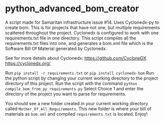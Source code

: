 # python_advanced_bom_creator
A script made for Samaritan infrastructure issue #14. Uses Cyclonedx-py to create bom.
This is for projects that have not one, but multiple requirements scattered throughout the project.
Cyclonedx is configured to work with one requirements.txt file in one directory. This script compiles
all the requirements.txt files into one, and generates a bom.xml file which is the Software Bill Of Material
generated by Cyclonedx. 

See for more details about Cyclonedx: 
https://github.com/CycloneDX
https://cyclonedx.org/


Run `pip install -r requirements.txt` or `pip install cyclonedx-bom`
Run the python script by changing your current working directory to the project directory of this project.
Run the script with the command `python compile_bom_from_py_requirements.py`
Select Choice 1 and enter the directory of the project you want to parse for requirements.

You should see a new folder created in your current working directory called `Mother_Of_All_Requirements`.
This new folder is where your bill of materials as `bom.xml` and compiled `requirements.txt` is located. 
Enjoy!
